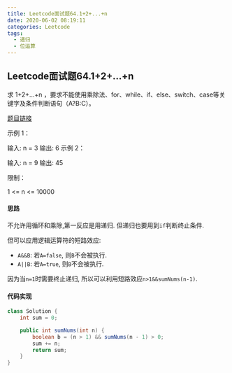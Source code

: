 ```yaml
---
title: Leetcode面试题64.1+2+...+n
date: 2020-06-02 08:19:11
categories: Leetcode
tags:
  - 递归
  - 位运算
---
```


## Leetcode面试题64.1+2+...+n

求 1+2+...+n ，要求不能使用乘除法、for、while、if、else、switch、case等关键字及条件判断语句（A?B:C）。

 [题目链接](https://leetcode-cn.com/problems/qiu-12n-lcof)

<!--more-->

示例 1：

输入: n = 3
输出: 6
示例 2：

输入: n = 9
输出: 45


限制：

1 <= n <= 10000



#### 思路

不允许用循环和乘除,第一反应是用递归. 但递归也要用到`if`判断终止条件.

但可以应用逻辑运算符的短路效应:

- `A&&B`: 若`A=false`, 则`B`不会被执行.
- `A||B`: 若`A=true`, 则`B`不会被执行.

因为当`n=1`时需要终止递归, 所以可以利用短路效应`n>1&&sumNums(n-1)`.



#### 代码实现

```java
class Solution {
    int sum = 0;

    public int sumNums(int n) {
        boolean b = (n > 1) && sumNums(n - 1) > 0;
        sum += n;
        return sum;
    }
}
```



